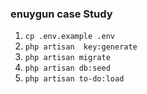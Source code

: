 ### enuygun case Study
1. `cp .env.example .env`
1. `php artisan  key:generate`
1. `php artisan migrate`
1. `php artisan db:seed`
1. `php artisan to-do:load`

